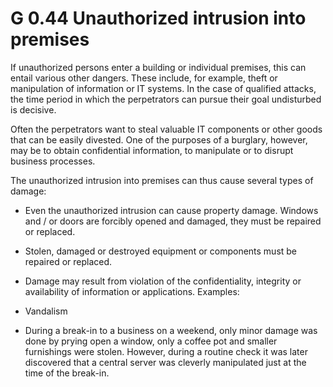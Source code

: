 G 0.44 Unauthorized intrusion into premises
==============================================

If unauthorized persons enter a building or individual premises, this can entail various other dangers. These include, for example, theft or manipulation of information or IT systems. In the case of qualified attacks, the time period in which the perpetrators can pursue their goal undisturbed is decisive.

Often the perpetrators want to steal valuable IT components or other goods that can be easily divested. One of the purposes of a burglary, however, may be to obtain confidential information, to manipulate or to disrupt business processes.

The unauthorized intrusion into premises can thus cause several types of damage:

* Even the unauthorized intrusion can cause property damage. Windows and / or doors are forcibly opened and damaged, they must be repaired or replaced.
* Stolen, damaged or destroyed equipment or components must be repaired or replaced.
* Damage may result from violation of the confidentiality, integrity or availability of information or applications.
Examples:

* Vandalism
* During a break-in to a business on a weekend, only minor damage was done by prying open a window, only a coffee pot and smaller furnishings were stolen. However, during a routine check it was later discovered that a central server was cleverly manipulated just at the time of the break-in.
